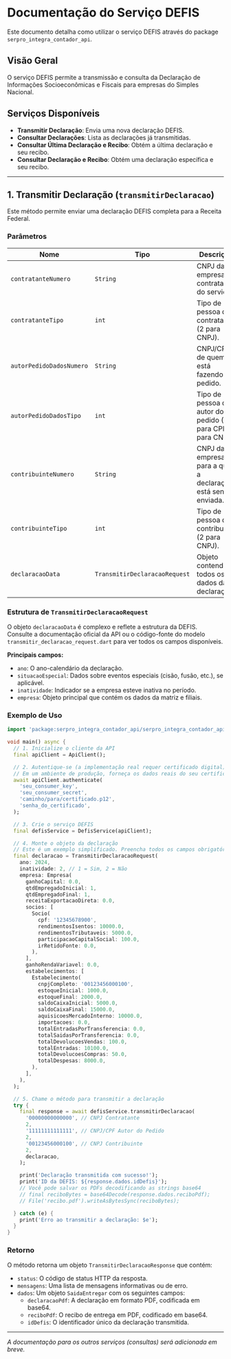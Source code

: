 # Documentação do Serviço DEFIS

Este documento detalha como utilizar o serviço DEFIS através do package `serpro_integra_contador_api`.

## Visão Geral

O serviço DEFIS permite a transmissão e consulta da Declaração de Informações Socioeconômicas e Fiscais para empresas do Simples Nacional.

## Serviços Disponíveis

- **Transmitir Declaração**: Envia uma nova declaração DEFIS.
- **Consultar Declarações**: Lista as declarações já transmitidas.
- **Consultar Última Declaração e Recibo**: Obtém a última declaração e seu recibo.
- **Consultar Declaração e Recibo**: Obtém uma declaração específica e seu recibo.

---

## 1. Transmitir Declaração (`transmitirDeclaracao`)

Este método permite enviar uma declaração DEFIS completa para a Receita Federal.

### Parâmetros

| Nome | Tipo | Descrição | Obrigatório |
|---|---|---|---|
| `contratanteNumero` | `String` | CNPJ da empresa contratante do serviço. | Sim |
| `contratanteTipo` | `int` | Tipo de pessoa do contratante (2 para CNPJ). | Sim |
| `autorPedidoDadosNumero` | `String` | CNPJ/CPF de quem está fazendo o pedido. | Sim |
| `autorPedidoDadosTipo` | `int` | Tipo de pessoa do autor do pedido (1 para CPF, 2 para CNPJ). | Sim |
| `contribuinteNumero` | `String` | CNPJ da empresa para a qual a declaração está sendo enviada. | Sim |
| `contribuinteTipo` | `int` | Tipo de pessoa do contribuinte (2 para CNPJ). | Sim |
| `declaracaoData` | `TransmitirDeclaracaoRequest` | Objeto contendo todos os dados da declaração. | Sim |

### Estrutura de `TransmitirDeclaracaoRequest`

O objeto `declaracaoData` é complexo e reflete a estrutura da DEFIS. Consulte a documentação oficial da API ou o código-fonte do modelo `transmitir_declaracao_request.dart` para ver todos os campos disponíveis.

**Principais campos:**

- `ano`: O ano-calendário da declaração.
- `situacaoEspecial`: Dados sobre eventos especiais (cisão, fusão, etc.), se aplicável.
- `inatividade`: Indicador se a empresa esteve inativa no período.
- `empresa`: Objeto principal que contém os dados da matriz e filiais.

### Exemplo de Uso

```dart
import 'package:serpro_integra_contador_api/serpro_integra_contador_api.dart';

void main() async {
  // 1. Inicialize o cliente da API
  final apiClient = ApiClient();

  // 2. Autentique-se (a implementação real requer certificado digital)
  // Em um ambiente de produção, forneça os dados reais do seu certificado.
  await apiClient.authenticate(
    'seu_consumer_key',
    'seu_consumer_secret',
    'caminho/para/certificado.p12',
    'senha_do_certificado',
  );

  // 3. Crie o serviço DEFIS
  final defisService = DefisService(apiClient);

  // 4. Monte o objeto da declaração
  // Este é um exemplo simplificado. Preencha todos os campos obrigatórios.
  final declaracao = TransmitirDeclaracaoRequest(
    ano: 2024,
    inatividade: 2, // 1 = Sim, 2 = Não
    empresa: Empresa(
      ganhoCapital: 0.0,
      qtdEmpregadoInicial: 1,
      qtdEmpregadoFinal: 1,
      receitaExportacaoDireta: 0.0,
      socios: [
        Socio(
          cpf: '12345678900',
          rendimentosIsentos: 10000.0,
          rendimentosTributaveis: 5000.0,
          participacaoCapitalSocial: 100.0,
          irRetidoFonte: 0.0,
        ),
      ],
      ganhoRendaVariavel: 0.0,
      estabelecimentos: [
        Estabelecimento(
          cnpjCompleto: '00123456000100',
          estoqueInicial: 1000.0,
          estoqueFinal: 2000.0,
          saldoCaixaInicial: 5000.0,
          saldoCaixaFinal: 15000.0,
          aquisicoesMercadoInterno: 10000.0,
          importacoes: 0.0,
          totalEntradasPorTransferencia: 0.0,
          totalSaidasPorTransferencia: 0.0,
          totalDevolucoesVendas: 100.0,
          totalEntradas: 10100.0,
          totalDevolucoesCompras: 50.0,
          totalDespesas: 8000.0,
        ),
      ],
    ),
  );

  // 5. Chame o método para transmitir a declaração
  try {
    final response = await defisService.transmitirDeclaracao(
      '00000000000000', // CNPJ Contratante
      2,
      '11111111111111', // CNPJ/CPF Autor do Pedido
      2,
      '00123456000100', // CNPJ Contribuinte
      2,
      declaracao,
    );

    print('Declaração transmitida com sucesso!');
    print('ID da DEFIS: ${response.dados.idDefis}');
    // Você pode salvar os PDFs decodificando as strings base64
    // final reciboBytes = base64Decode(response.dados.reciboPdf);
    // File('recibo.pdf').writeAsBytesSync(reciboBytes);

  } catch (e) {
    print('Erro ao transmitir a declaração: $e');
  }
}
```

### Retorno

O método retorna um objeto `TransmitirDeclaracaoResponse` que contém:

- `status`: O código de status HTTP da resposta.
- `mensagens`: Uma lista de mensagens informativas ou de erro.
- `dados`: Um objeto `SaidaEntregar` com os seguintes campos:
  - `declaracaoPdf`: A declaração em formato PDF, codificada em base64.
  - `reciboPdf`: O recibo de entrega em PDF, codificado em base64.
  - `idDefis`: O identificador único da declaração transmitida.

---

*A documentação para os outros serviços (consultas) será adicionada em breve.*
